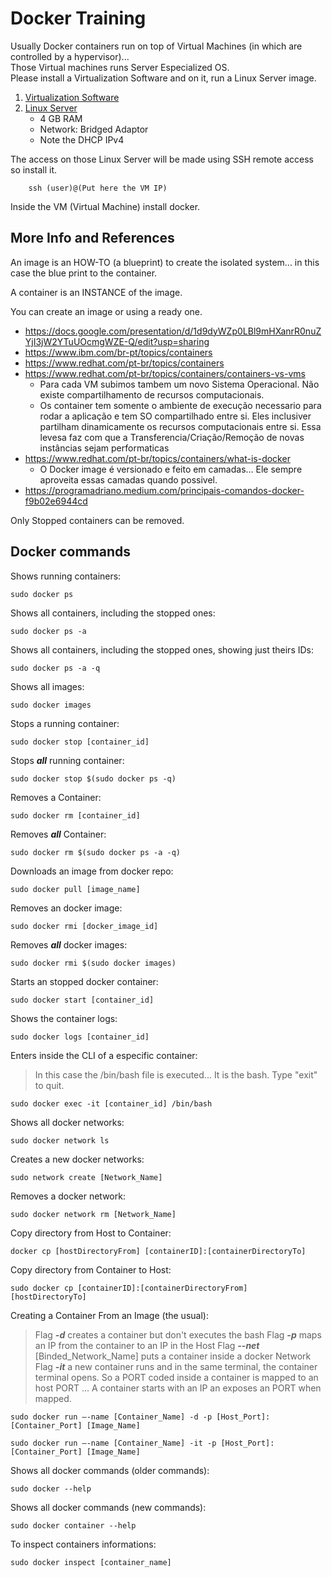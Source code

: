 # Docker Training

Usually Docker containers run on top of Virtual Machines (in which are controlled by a hypervisor)...<br>
Those Virtual machines runs Server Especialized OS. <br>
Please install a Virtualization Software and on it, run a Linux Server image.

 1. [Virtualization Software](https://www.virtualbox.org/)
 2. [Linux Server](https://ubuntu.com/download/server) 
    - 4 GB RAM
    - Network: Bridged Adaptor
    - Note the DHCP IPv4

The access on those Linux Server will be made using SSH remote access so install it.

~~~ 
    ssh (user)@(Put here the VM IP)
~~~

Inside the VM (Virtual Machine) install docker. <br>

## More Info and References

An image is an HOW-TO (a blueprint) to create the isolated system... in this case the blue print to the container. <br>

A container is an INSTANCE of the image.<br>

You can create an image or using a ready one.
 - https://docs.google.com/presentation/d/1d9dyWZp0LBl9mHXanrR0nuZYjI3jW2YTuUOcmgWZE-Q/edit?usp=sharing
 - https://www.ibm.com/br-pt/topics/containers
 - https://www.redhat.com/pt-br/topics/containers
 - https://www.redhat.com/pt-br/topics/containers/containers-vs-vms
    - Para cada VM subimos tambem um novo Sistema Operacional. Não existe compartilhamento de recursos computacionais.
    - Os container tem somente o ambiente de execução necessario para rodar a aplicação e tem SO compartilhado entre si. Eles inclusiver partilham dinamicamente os recursos computacionais entre si. Essa levesa faz com que a Transferencia/Criação/Remoção de novas instâncias sejam performaticas
 - https://www.redhat.com/pt-br/topics/containers/what-is-docker
    - O Docker image é versionado e feito em camadas... Ele sempre aproveita essas camadas quando possivel.
 - https://programadriano.medium.com/principais-comandos-docker-f9b02e6944cd

Only Stopped containers can be removed.

## Docker commands

Shows running containers:
~~~
sudo docker ps
~~~

Shows all containers, including the stopped ones:
~~~
sudo docker ps -a
~~~

Shows all containers, including the stopped ones, showing just theirs IDs:
~~~
sudo docker ps -a -q
~~~

Shows all images:
~~~
sudo docker images
~~~

Stops a running container:
~~~
sudo docker stop [container_id]
~~~

Stops ***all*** running container:
~~~
sudo docker stop $(sudo docker ps -q)
~~~

Removes a Container:
~~~
sudo docker rm [container_id]
~~~

Removes ***all*** Container:
~~~
sudo docker rm $(sudo docker ps -a -q)
~~~

Downloads an image from docker repo:
~~~
sudo docker pull [image_name]
~~~ 

Removes an docker image:
~~~
sudo docker rmi [docker_image_id]
~~~

Removes ***all*** docker images:
~~~
sudo docker rmi $(sudo docker images)
~~~

Starts an stopped docker container:
~~~
sudo docker start [container_id]
~~~ 

Shows the container logs:
~~~
sudo docker logs [container_id]
~~~ 

Enters inside the CLI of a especific container:
> In this case the /bin/bash file is executed... It is the bash.
> Type "exit" to quit.
~~~
sudo docker exec -it [container_id] /bin/bash
~~~ 

Shows all docker networks:
~~~
sudo docker network ls
~~~ 

Creates a new docker networks:
~~~
sudo network create [Network_Name]
~~~ 

Removes a docker network:
~~~
sudo docker network rm [Network_Name]
~~~ 

Copy directory from Host to Container:
~~~
docker cp [hostDirectoryFrom] [containerID]:[containerDirectoryTo]  
~~~

Copy directory from Container to Host:
~~~
sudo docker cp [containerID]:[containerDirectoryFrom] [hostDirectoryTo]
~~~ 

Creating a Container From an Image (the usual):
> Flag ***-d*** creates a container but don't executes the bash 
> Flag ***-p*** maps an IP from the container to an IP in the Host
> Flag ***--net*** \[Binded_Network_Name] puts a container inside a docker Network 
> Flag ***-it*** a new container runs and in the same terminal, the container terminal opens.
> So a PORT coded inside a container is mapped to an host PORT ... A container starts with an IP an exposes an PORT when mapped. 
~~~
sudo docker run –-name [Container_Name] -d -p [Host_Port]:[Container_Port] [Image_Name]
~~~
~~~
sudo docker run –-name [Container_Name] -it -p [Host_Port]:[Container_Port] [Image_Name]
~~~

Shows all docker commands (older commands):
~~~
sudo docker --help
~~~ 

Shows all docker commands (new commands):
~~~
sudo docker container --help
~~~ 

To inspect containers informations:
~~~
sudo docker inspect [container_name]
~~~ 

